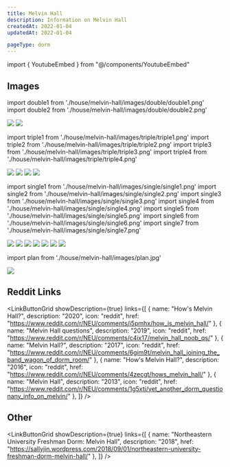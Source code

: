 ```yaml
---
title: Melvin Hall
description: Information on Melvin Hall
createdAt: 2022-01-04
updatedAt: 2022-01-04

pageType: dorm
---
```


import { YoutubeEmbed } from "@/components/YoutubeEmbed"


## Images

import double1 from './house/melvin-hall/images/double/double1.png'
import double2 from './house/melvin-hall/images/double/double2.png'

<Expandable title="Standard double" icon="image">
  <div className="grid grid-cols-1 md:grid-cols-3 lg:grid-cols-2 gap-base">
    <Image src={double1} height={1760} width={3326} quality={50} /> 
    <Image src={double2} height={1814} width={3184} quality={50} /> 
  </div>
</Expandable>

import triple1 from './house/melvin-hall/images/triple/triple1.png'
import triple2 from './house/melvin-hall/images/triple/triple2.png'
import triple3 from './house/melvin-hall/images/triple/triple3.png'
import triple4 from './house/melvin-hall/images/triple/triple4.png'


<Expandable title="Standard triple" icon="image">
  <div className="grid grid-cols-1 md:grid-cols-3 lg:grid-cols-2 gap-base">
    <Image src={triple1} height={1720} width={2296} quality={50} /> 
    <Image src={triple2} height={1720} width={2296} quality={50} /> 
    <Image src={triple3} height={1720} width={2296} quality={50} /> 
    <Image src={triple4} height={1720} width={2296} quality={50} /> 
  </div>
</Expandable>

import single1 from './house/melvin-hall/images/single/single1.png'
import single2 from './house/melvin-hall/images/single/single2.png'
import single3 from './house/melvin-hall/images/single/single3.png'
import single4 from './house/melvin-hall/images/single/single4.png'
import single5 from './house/melvin-hall/images/single/single5.png'
import single6 from './house/melvin-hall/images/single/single6.png'
import single7 from './house/melvin-hall/images/single/single7.png'


<Expandable title="Standard single" icon="image">
  <div className="grid grid-cols-1 md:grid-cols-3 lg:grid-cols-2 gap-base">
    <Image src={single1} height={1718} width={2286} quality={50} /> 
    <Image src={single2} height={1718} width={2286} quality={50} /> 
    <Image src={single3} height={1718} width={2286} quality={50} /> 
    <Image src={single4} height={1718} width={2286} quality={50} /> 
    <Image src={single5} height={1718} width={2286} quality={50} /> 
    <Image src={single6} height={1688} width={1268} quality={50} /> 
    <Image src={single7} height={1688} width={1268} quality={50} /> 
  </div>
</Expandable>

import plan from './house/melvin-hall/images/plan.jpg'


<Expandable title="Floor Plans" variant="gray">
  <Image src={plan} height={895} width={869} quality={50} /> 
</Expandable>

<Expandable title="Videos" icon="video" variant="gray">
  <div className="grid grid-cols-1 gap-base">
    <YoutubeEmbed videoId="XIyJCbEV-rE" />
  </div>
</Expandable>


## Reddit Links

<LinkButtonGrid showDescription={true} links={[
{
name: "How's Melvin Hall?",
description: "2020",
icon: "reddit",
href: "https://www.reddit.com/r/NEU/comments/i5pmhx/how_is_melvin_hall/"
},
{
name: "Melvin Hall questions",
description: "2019",
icon: "reddit",
href: "https://www.reddit.com/r/NEU/comments/c4ix17/melvin_hall_noob_qs/"
},
{
name: "Melvin Hall?",
description: "2017",
icon: "reddit",
href: "https://www.reddit.com/r/NEU/comments/6gim9t/melvin_hall_joining_the_band_wagon_of_dorm_room/"
},
{
name: "How's Melvin Hall?",
description: "2016",
icon: "reddit",
href: "https://www.reddit.com/r/NEU/comments/4zecgt/hows_melvin_hall/"
},
{
name: "Melvin Hall",
description: "2013",
icon: "reddit",
href: "https://www.reddit.com/r/NEU/comments/1g5xtj/yet_another_dorm_questionany_info_on_melvin/"
},
]} />

## Other

<LinkButtonGrid showDescription={true} links={[
{
name: "Northeastern University Freshman Dorm: Melvin Hall",
description: "2018",
href: "https://sallyjin.wordpress.com/2018/09/01/northeastern-university-freshman-dorm-melvin-hall/"
},
]} />
